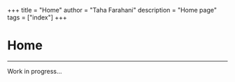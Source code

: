 +++
title = "Home"
author = "Taha Farahani"
description = "Home page"
tags = ["index"]
+++

# Home

<hr>
Work in progress...
